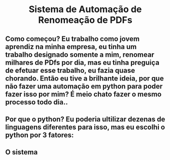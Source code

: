 <h1 align='center'>Sistema de Automação de Renomeação de PDFs

<h2>Como começou?
  Eu trabalho como jovem aprendiz na minha empresa, eu tinha um trabalho designado somente a mim, renomear milhares de PDfs por dia, mas eu tinha preguiça de efetuar esse trabalho, eu fazia quase chorando. Então eu tive a brilhante ideia, por que não fazer uma automação em python para poder fazer isso por mim? É meio chato fazer o mesmo processo todo dia..</p>
<h2>Por que o python?
  Eu poderia ultilizar dezenas de linguagens diferentes para isso, mas eu escolhi o python por 3 fatores:</p>
<h2>O sistema
